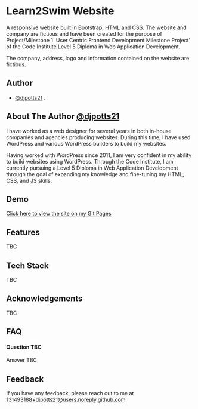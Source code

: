 
# Learn2Swim Website

A responsive website built in Bootstrap, HTML and CSS. The website and company are fictious and have been created for the purpose of Project/Milestone 1 'User Centric Frontend Development Milestone Project' of the Code Institute Level 5 Diploma in Web Application Development.

The company, address, logo and information contained on the website are fictious.


## Author
- [@djpotts21](https://github.com/djpotts21)
.

## About The Author [@djpotts21](https://github.com/djpotts21)
I have worked as a web designer for several years in both in-house companies and agencies producing websites. During this time, I have used WordPress and various WordPress builders to build my websites.

Having worked with WordPress since 2011, I am very confident in my ability to build websites using WordPress. Through the Code Institute, I am currently pursuing a Level 5 Diploma in Web Application Development through the goal of expanding my knowledge and fine-tuning my HTML, CSS, and JS skills.


## Demo

[Click here to view the site on my Git Pages](#)


## Features

TBC


## Tech Stack

TBC


## Acknowledgements

TBC

## FAQ

#### Question TBC

Answer TBC


## Feedback

If you have any feedback, please reach out to me at 131493188+djpotts21@users.noreply.github.com

